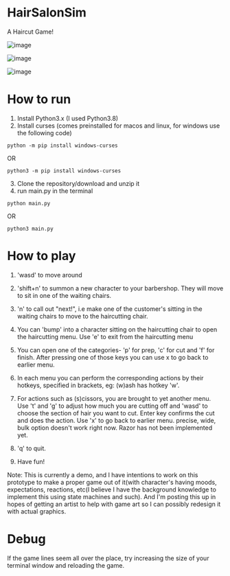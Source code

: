 # HairSalonSim
A Haircut Game!

![image](https://github.com/marktrak98/HairSalonSim/assets/59167428/a58dec90-04fb-4e32-94e9-ad07b8527d89)

![image](https://github.com/marktrak98/HairSalonSim/assets/59167428/af9494ee-6ebb-4807-92ba-d0211bea6355)

![image](https://github.com/marktrak98/HairSalonSim/assets/59167428/db15a468-079c-4590-9b08-54fca1761876)


# How to run

1) Install Python3.x (I used Python3.8)
2) Install curses (comes preinstalled for macos and linux, for windows use the following code)

`python -m pip install windows-curses`

OR 

`python3 -m pip install windows-curses`

3) Clone the repository/download and unzip it
4) run main.py in the terminal
   
`python main.py`

OR

`python3 main.py`

# How to play
1) 'wasd' to move around

2) 'shift+n' to summon a new character to your barbershop. They will move to sit in one of the waiting chairs.
   
4) 'n' to call out "next!", i.e make one of the customer's sitting in the waiting chairs to move to the haircutting chair.
   
6) You can 'bump' into a character sitting on the haircutting chair to open the haircutting menu. Use 'e' to exit from the haircutting menu
   
8) You can open one of the categories- 'p' for prep, 'c' for cut and 'f' for finish. After pressing one of those keys you can use x to go back to earlier menu.
   
10) In each menu you can perform the corresponding actions by their hotkeys, specified in brackets, eg: (w)ash has hotkey 'w'.
    
12) For actions such as (s)cissors, you are brought to yet another menu. Use 't' and 'g' to adjust how much you are cutting off and 'wasd' to choose the section of hair you want to cut. Enter key confirms the cut and does the action. Use 'x' to go back to earlier menu. precise, wide, bulk option doesn't work right now. Razor has not been implemented yet.

13) 'q' to quit.
    
14) Have fun!


Note: This is currently a demo, and I have intentions to work on this prototype to make a proper game out of it(with character's having moods, expectations, reactions, etc(I believe I have the background knowledge to implement this using state machines and such). And I'm posting this up in hopes of getting an artist to help with game art so I can possibly redesign it with actual graphics.


# Debug
If the game lines seem all over the place, try increasing the size of your terminal window and reloading the game.
